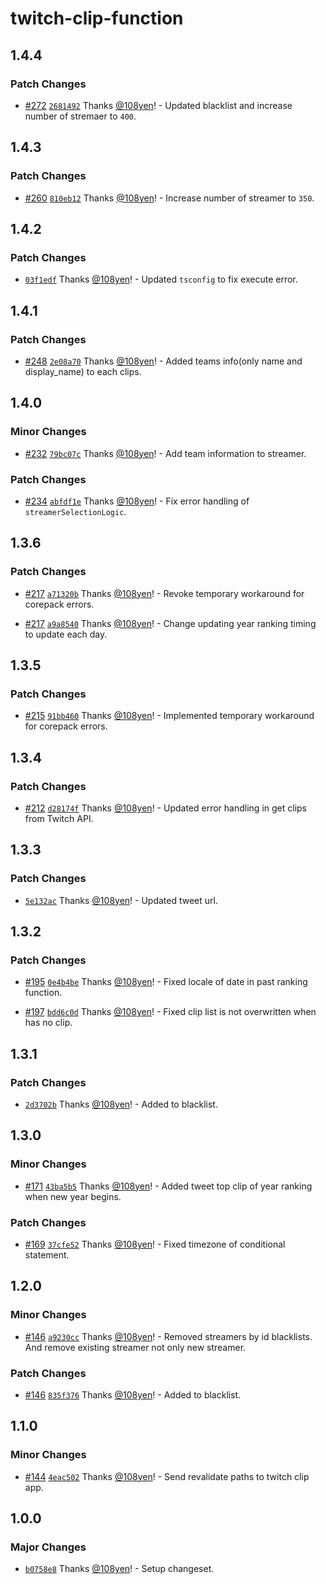 # twitch-clip-function

## 1.4.4

### Patch Changes

- [#272](https://github.com/108yen/twitch-clip-function/pull/272) [`2681492`](https://github.com/108yen/twitch-clip-function/commit/268149228be32ff0f4a12f88cc8cc213a0f662bd) Thanks [@108yen](https://github.com/108yen)! - Updated blacklist and increase number of stremaer to `400`.

## 1.4.3

### Patch Changes

- [#260](https://github.com/108yen/twitch-clip-function/pull/260) [`810eb12`](https://github.com/108yen/twitch-clip-function/commit/810eb124f14c92241b4cd56708b4e6eb75bde800) Thanks [@108yen](https://github.com/108yen)! - Increase number of streamer to `350`.

## 1.4.2

### Patch Changes

- [`03f1edf`](https://github.com/108yen/twitch-clip-function/commit/03f1edf60ab919c270690379d946ed582a122b04) Thanks [@108yen](https://github.com/108yen)! - Updated `tsconfig` to fix execute error.

## 1.4.1

### Patch Changes

- [#248](https://github.com/108yen/twitch-clip-function/pull/248) [`2e08a70`](https://github.com/108yen/twitch-clip-function/commit/2e08a707a6bf18cd1239a5d36ac397d438d7574a) Thanks [@108yen](https://github.com/108yen)! - Added teams info(only name and display_name) to each clips.

## 1.4.0

### Minor Changes

- [#232](https://github.com/108yen/twitch-clip-function/pull/232) [`79bc07c`](https://github.com/108yen/twitch-clip-function/commit/79bc07cc2328110fb975cb8d65a8066adc93d521) Thanks [@108yen](https://github.com/108yen)! - Add team information to streamer.

### Patch Changes

- [#234](https://github.com/108yen/twitch-clip-function/pull/234) [`abfdf1e`](https://github.com/108yen/twitch-clip-function/commit/abfdf1e4fbe5cc2fd487c5ff80b65e66e5600fa0) Thanks [@108yen](https://github.com/108yen)! - Fix error handling of `streamerSelectionLogic`.

## 1.3.6

### Patch Changes

- [#217](https://github.com/108yen/twitch-clip-function/pull/217) [`a71320b`](https://github.com/108yen/twitch-clip-function/commit/a71320b819dbbbf87945ebfd124b97df9e33d78f) Thanks [@108yen](https://github.com/108yen)! - Revoke temporary workaround for corepack errors.

- [#217](https://github.com/108yen/twitch-clip-function/pull/217) [`a9a8540`](https://github.com/108yen/twitch-clip-function/commit/a9a8540fad020094167d1e573bdec35531d67221) Thanks [@108yen](https://github.com/108yen)! - Change updating year ranking timing to update each day.

## 1.3.5

### Patch Changes

- [#215](https://github.com/108yen/twitch-clip-function/pull/215) [`91bb460`](https://github.com/108yen/twitch-clip-function/commit/91bb460461eb71053b9647460967cccfc0b11dbd) Thanks [@108yen](https://github.com/108yen)! - Implemented temporary workaround for corepack errors.

## 1.3.4

### Patch Changes

- [#212](https://github.com/108yen/twitch-clip-function/pull/212) [`d28174f`](https://github.com/108yen/twitch-clip-function/commit/d28174f97f1f6a0e8d15a5a7a3edbdf3f576c971) Thanks [@108yen](https://github.com/108yen)! - Updated error handling in get clips from Twitch API.

## 1.3.3

### Patch Changes

- [`5e132ac`](https://github.com/108yen/twitch-clip-function/commit/5e132ac25924fd4633dc165a44e859d4c1ab8c84) Thanks [@108yen](https://github.com/108yen)! - Updated tweet url.

## 1.3.2

### Patch Changes

- [#195](https://github.com/108yen/twitch-clip-function/pull/195) [`0e4b4be`](https://github.com/108yen/twitch-clip-function/commit/0e4b4beeadd1759c8d8eef15c1e240b3af102365) Thanks [@108yen](https://github.com/108yen)! - Fixed locale of date in past ranking function.

- [#197](https://github.com/108yen/twitch-clip-function/pull/197) [`bdd6c0d`](https://github.com/108yen/twitch-clip-function/commit/bdd6c0d1a401b6ed0992189459f26c03753f1732) Thanks [@108yen](https://github.com/108yen)! - Fixed clip list is not overwritten when has no clip.

## 1.3.1

### Patch Changes

- [`2d3702b`](https://github.com/108yen/twitch-clip-function/commit/2d3702bb1961db79ea86df279e0968113378f738) Thanks [@108yen](https://github.com/108yen)! - Added to blacklist.

## 1.3.0

### Minor Changes

- [#171](https://github.com/108yen/twitch-clip-function/pull/171) [`43ba5b5`](https://github.com/108yen/twitch-clip-function/commit/43ba5b553a4296dc4c8a8120a7d5cc62f2f5a2c8) Thanks [@108yen](https://github.com/108yen)! - Added tweet top clip of year ranking when new year begins.

### Patch Changes

- [#169](https://github.com/108yen/twitch-clip-function/pull/169) [`37cfe52`](https://github.com/108yen/twitch-clip-function/commit/37cfe52346f1f0341a644b8c4b5dffc4d051efa6) Thanks [@108yen](https://github.com/108yen)! - Fixed timezone of conditional statement.

## 1.2.0

### Minor Changes

- [#146](https://github.com/108yen/twitch-clip-function/pull/146) [`a9230cc`](https://github.com/108yen/twitch-clip-function/commit/a9230cc9f16a6ed73380de6167d16d4f9eaee2d9) Thanks [@108yen](https://github.com/108yen)! - Removed streamers by id blacklists. And remove existing streamer not only new streamer.

### Patch Changes

- [#146](https://github.com/108yen/twitch-clip-function/pull/146) [`835f376`](https://github.com/108yen/twitch-clip-function/commit/835f3763ccc25a11f71aef1a9bf23c7a81a4031e) Thanks [@108yen](https://github.com/108yen)! - Added to blacklist.

## 1.1.0

### Minor Changes

- [#144](https://github.com/108yen/twitch-clip-function/pull/144) [`4eac502`](https://github.com/108yen/twitch-clip-function/commit/4eac5028470afa386368bf12e1d044ff0e5e9e26) Thanks [@108yen](https://github.com/108yen)! - Send revalidate paths to twitch clip app.

## 1.0.0

### Major Changes

- [`b0758e8`](https://github.com/108yen/twitch-clip-function/commit/b0758e85917f534987dc12ff6c0def975a7da8c3) Thanks [@108yen](https://github.com/108yen)! - Setup changeset.
